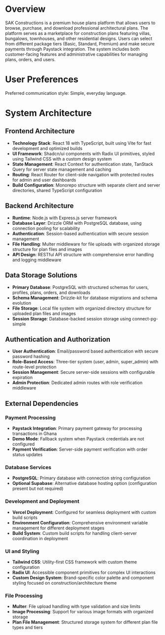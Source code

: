 # Overview

SAK Constructions is a premium house plans platform that allows users to browse, purchase, and download professional architectural plans. The platform serves as a marketplace for construction plans featuring villas, bungalows, townhouses, and other residential designs. Users can select from different package tiers (Basic, Standard, Premium) and make secure payments through Paystack integration. The system includes both customer-facing features and administrative capabilities for managing plans, orders, and users.

# User Preferences

Preferred communication style: Simple, everyday language.

# System Architecture

## Frontend Architecture
- **Technology Stack**: React 18 with TypeScript, built using Vite for fast development and optimized builds
- **UI Framework**: Shadcn/ui components with Radix UI primitives, styled using Tailwind CSS with a custom design system
- **State Management**: React Context for authentication state, TanStack Query for server state management and caching
- **Routing**: React Router for client-side navigation with protected routes for admin and user dashboards
- **Build Configuration**: Monorepo structure with separate client and server directories, shared TypeScript configuration

## Backend Architecture
- **Runtime**: Node.js with Express.js server framework
- **Database Layer**: Drizzle ORM with PostgreSQL database, using connection pooling for scalability
- **Authentication**: Session-based authentication with secure session management
- **File Handling**: Multer middleware for file uploads with organized storage structure for plan files and images
- **API Design**: RESTful API structure with comprehensive error handling and logging middleware

## Data Storage Solutions
- **Primary Database**: PostgreSQL with structured schemas for users, profiles, plans, orders, and downloads
- **Schema Management**: Drizzle-kit for database migrations and schema evolution
- **File Storage**: Local file system with organized directory structure for uploaded plan files and images
- **Session Storage**: Database-backed session storage using connect-pg-simple

## Authentication and Authorization
- **User Authentication**: Email/password based authentication with secure password hashing
- **Role-Based Access**: Three-tier system (user, admin, super_admin) with route-level protection
- **Session Management**: Secure server-side sessions with configurable expiration
- **Admin Protection**: Dedicated admin routes with role verification middleware

## External Dependencies

### Payment Processing
- **Paystack Integration**: Primary payment gateway for processing transactions in Ghana
- **Demo Mode**: Fallback system when Paystack credentials are not configured
- **Payment Verification**: Server-side payment verification with order status updates

### Database Services
- **PostgreSQL**: Primary database with connection string configuration
- **Optional Supabase**: Alternative database hosting option (configuration present but not required)

### Development and Deployment
- **Vercel Deployment**: Configured for seamless deployment with custom build scripts
- **Environment Configuration**: Comprehensive environment variable management for different deployment stages
- **Build System**: Custom build scripts for handling client-server coordination in deployment

### UI and Styling
- **Tailwind CSS**: Utility-first CSS framework with custom theme configuration
- **Radix UI**: Accessible component primitives for complex UI interactions
- **Custom Design System**: Brand-specific color palette and component styling focused on construction/architecture theme

### File Processing
- **Multer**: File upload handling with type validation and size limits
- **Image Processing**: Support for various image formats with organized storage
- **Plan File Management**: Structured storage system for different plan file types and tiers